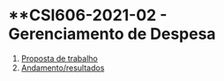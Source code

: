# **CSI606-2021-02 - Gerenciamento de Despesa

1. [Proposta de trabalho](./01-proposal.md)
1. [Andamento/resultados](./02-final-version.md)
